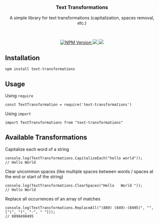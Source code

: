 <h3 align="center">Text Transformations</h3>
<p align="center">A simple library for text transformations (capitalization, spaces removal, etc.)</p>
<br />
<p align="center">
  <a href="https://www.npmjs.org/package/text-transformations">
    <img src="https://img.shields.io/npm/v/text-transformations" alt="NPM Version" />
  </a>
  <a href="https://www.codacy.com/manual/ypk46/text-transformations?utm_source=github.com&amp;utm_medium=referral&amp;utm_content=ypk46/text-transformations&amp;utm_campaign=Badge_Grade">
    <img src="https://api.codacy.com/project/badge/Grade/8bbf5f0beb2c4db9b93f19f387754c7a"/>
  </a>
  <a href="https://www.codacy.com/manual/ypk46/text-transformations?utm_source=github.com&amp;utm_medium=referral&amp;utm_content=ypk46/text-transformations&amp;utm_campaign=Badge_Coverage">
    <img src="https://api.codacy.com/project/badge/Coverage/8bbf5f0beb2c4db9b93f19f387754c7a"/>
  </a>
</p>

## Installation

    npm install text-transformations

## Usage

Using `require`

    const TextTransformation = require('text-transformations')

Using `import`

    import TextTransformations from "text-transformations"

## Available Transformations

Capitalize each word of a string

    console.log(TextTransformations.CapitalizeEach("hello world"));
    // Hello World

Clear uncommon spaces (like multiple spaces between words / spaces at the end or start of the string)

    console.log(TextTransformations.ClearSpaces("Hello   World "));
    // Hello World

Replace all occurrences of an array of matches

    console.log(TextTransformations.ReplaceAll("(889) (849)-(8495)", "", ["(", ")", "-", " "]));
    // 8898498495
